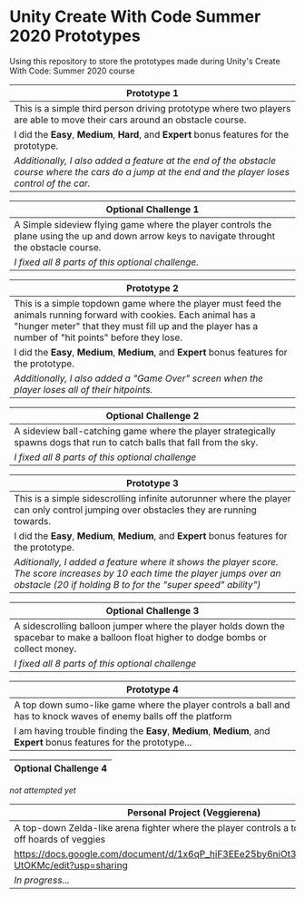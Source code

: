# Unity Create With Code Summer 2020 Prototypes

Using this repository to store the prototypes made during Unity's Create With Code: Summer 2020 course

Prototype 1 |
----------- |
This is a simple third person driving prototype where two players are able to move their cars around an obstacle course. |
I did the <b>Easy</b>, <b>Medium</b>, <b>Hard</b>, and <b>Expert</b> bonus features for the prototype. |
<i>Additionally, I also added a feature at the end of the obstacle course where the cars do a jump at the end and the player loses control of the car. </i> |

Optional Challenge 1 |
-------------------- |
A Simple sideview flying game where the player controls the plane using the up and down arrow keys to navigate throught the obstacle course. |
<i>I fixed all 8 parts of this optional challenge. </i> |

Prototype 2 |
----------- |
This is a simple topdown game where the player must feed the animals running forward with cookies. Each animal has a "hunger meter" that they must fill up and the player has a number of "hit points" before they lose. |
I did the <b>Easy</b>, <b>Medium</b>, <b>Medium</b>, and <b>Expert</b> bonus features for the prototype. |
<i>Additionally, I also added a "Game Over" screen when the player loses all of their hitpoints. </i> |

Optional Challenge 2 |
-------------------- |
A sideview ball-catching game where the player strategically spawns dogs that run to catch balls that fall from the sky. | 
<i> I fixed all 8 parts of this optional challenge </i> |

Prototype 3 |
----------- |
This is a simple sidescrolling infinite autorunner where the player can only control jumping over obstacles they are running towards. |
I did the <b>Easy</b>, <b>Medium</b>, <b>Medium</b>, and <b>Expert</b> bonus features for the prototype. |
<i> Aditionally, I added a feature where it shows the player score. The score increases by 10 each time the player jumps over an obstacle (20 if holding B to for the "super speed" ability") </i>|

Optional Challenge 3 |
-------------------- |
A sidescrolling balloon jumper where the player holds down the spacebar to make a balloon float higher to dodge bombs or collect money. |
<i> I fixed all 8 parts of this optional challenge </i> |

Prototype 4 |
----------- |
A top down sumo-like game where the player controls a ball and has to knock waves of enemy balls off the platform | 
I am having trouble finding the <b>Easy</b>, <b>Medium</b>, <b>Medium</b>, and <b>Expert</b> bonus features for the prototype... | 

Optional Challenge 4 |
-------------------- |
<i> not attempted yet </i>

Personal Project (Veggierena)| 
----------- |
A top-down Zelda-like arena fighter where the player controls a tomatoe and fights off hoards of veggies | 
https://docs.google.com/document/d/1x6qP_hiF3EEe25by6niOt32D_yAkATl_Nrew-UtOKMc/edit?usp=sharing | 
<i>In progress... </i> | 
